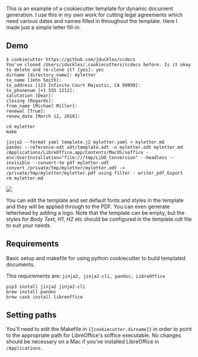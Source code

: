 This is an example of a cookiecutter template for dynamic document generation. I use this in my own work for cutting legal agreements which need various dates and names filled in throughout the template. Here I made just a simple letter fill-in.

## Demo

```
$ cookiecutter https://github.com/jduckles/ccdocs
You've cloned /Users/jduckles/.cookiecutters/ccdocs before. Is it okay to delete and re-clone it? [yes]: yes
dirname [directory_name]: myletter
to_name [John Smith]:
to_address [123 Infinite Court Majestic, CA 99999]:
to_phonenum [+1 555 1212]:
salutation [Dear]:
closing [Regards]:
from_name [Michael Miller]:
renewal [True]:
renew_date [March 12, 2018]:

cd myletter
make

jinja2 --format yaml template.j2 myletter.yaml > myletter.md
pandoc --reference-odt odt/template.odt -o myletter.odt myletter.md
/Applications/LibreOffice.app/Contents/MacOS/soffice -env:UserInstallation="file:///tmp/LibO_Conversion" --headless --invisible --convert-to pdf myletter.odt
convert /private/tmp/myletter/myletter.odt -> /private/tmp/myletter/myletter.pdf using filter : writer_pdf_Export
rm myletter.md
```

![](https://jduckles-dropshare.s3-us-west-2.amazonaws.com/Screen-Shot-2017-04-27-11-53-50-7WagERkTtw.png)

You can edit the template and set default fonts and styles in the template and they will be applied through to the PDF. You can even generate letterhead by adding a logo. Note that the template can be empty, but the styles for *Body Text*, *H1*, *H2* etc should be configured in the template.odt file to suit your needs.

## Requirements
Basic setup and makefile for using python cookiecutter to build templated documents.

This requirements are: `jinja2, jinja2-cli, pandoc, LibreOffice`

```
pip3 install jinja2 jinja2-cli
brew install pandoc
brew cask install libreoffice
```

## Setting paths
You'll need to edit the Makefile in `{{cookiecutter.dirname}}` in order to point to the appropriate path for LibreOffice's soffice executable. No changes should be necessary on a Mac if you've installed LibreOffice in `/Applications`.
